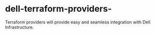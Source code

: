 # dell-terraform-providers-
Terraform providers will provide easy and seamless integration with Dell Infrastructure.
